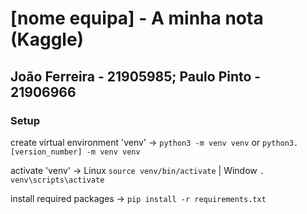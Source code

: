 # [nome equipa] - A minha nota (Kaggle)

## João Ferreira - 21905985; Paulo Pinto - 21906966

### Setup

create virtual environment 'venv' -> `python3 -m venv venv` or `python3.[version_number] -m venv venv`

activate 'venv' -> Linux `source venv/bin/activate` | Window `. venv\scripts\activate`

install required packages -> `pip install -r requirements.txt`
